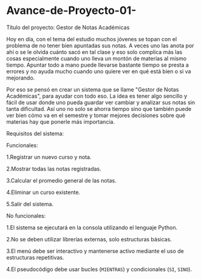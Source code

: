 # Avance-de-Proyecto-01-
Título del proyecto: Gestor de Notas Académicas

Hoy en día, con el tema del estudio muchos jóvenes  se topan con el problema de no tener bien apuntadas sus notas. A veces uno las anota por ahí o se le olvida cuánto sacó en tal clase y eso solo complica más las cosas especialmente cuando uno lleva un montón de materias al mismo tiempo. Apuntar todo a mano puede llevarse bastante tiempo se presta a errores y no ayuda mucho cuando uno quiere ver en qué está bien o si va mejorando.

Por eso se pensó en crear un sistema que se llame "Gestor de Notas Académicas", para ayudar con todo eso. La idea es tener algo sencillo y fácil de usar donde uno pueda guardar ver cambiar y analizar sus notas sin tanta dificultad. Así uno no solo se ahorra tiempo sino que también puede ver bien cómo va en el semestre y tomar mejores decisiones sobre qué materias hay que ponerle más importancia.

Requisitos del sistema:

Funcionales: 	

1.Registrar un nuevo curso y nota.

2.Mostrar todas las notas registradas.

3.Calcular el promedio general de las notas.

4.Eliminar un curso existente.

5.Salir del sistema.

No funcionales:

1.El sistema se ejecutará en la consola utilizando el lenguaje Python.

2.No se deben utilizar librerías externas, solo estructuras básicas.

3.El menú debe ser interactivo y mantenerse activo mediante el uso de estructuras repetitivas.

4.El pseudocódigo debe usar bucles (`MIENTRAS`) y condicionales (`SI`, `SINO`).

